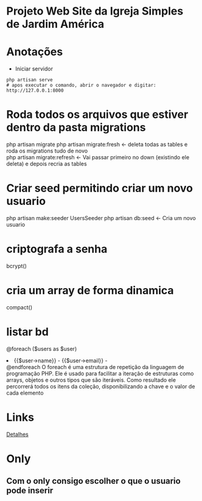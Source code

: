 # Projeto Web Site da Igreja Simples de Jardim América

# Anotações
- Iniciar servidor
```
php artisan serve
# apos executar o comando, abrir o navegador e digitar: http://127.0.0.1:8000
```
# Roda todos os arquivos que estiver dentro da pasta migrations
php artisan migrate
php artisan migrate:fresh <- deleta todas as tables e roda os migrations tudo de novo  
php artisan migrate:refresh <- Vai passar primeiro no down (existindo ele deleta) e depois recria as tables

# Criar seed permitindo criar um novo usuario

php artisan make:seeder UsersSeeder
php artisan db:seed <- Cria um novo usuario
# criptografa a senha

bcrypt()

# cria um array de forma dinamica

compact()

# listar bd
@foreach ($users as $user)
    <li>
        {{$user->name}} -
        {{$user->email}} -
    </li>
@endforeach
O foreach é uma estrutura de repetição da linguagem de programação PHP. Ele é usado para facilitar a iteração de estruturas como arrays, objetos e outros tipos que são iteráveis. Como resultado ele percorrerá todos os itens da coleção, disponibilizando a chave e o valor de cada elemento

# Links 
<a href="{{ route('users.show', $user->id) }}">Detalhes</a>

# Only
Com o only consigo escolher o que o usuario pode inserir
- 
